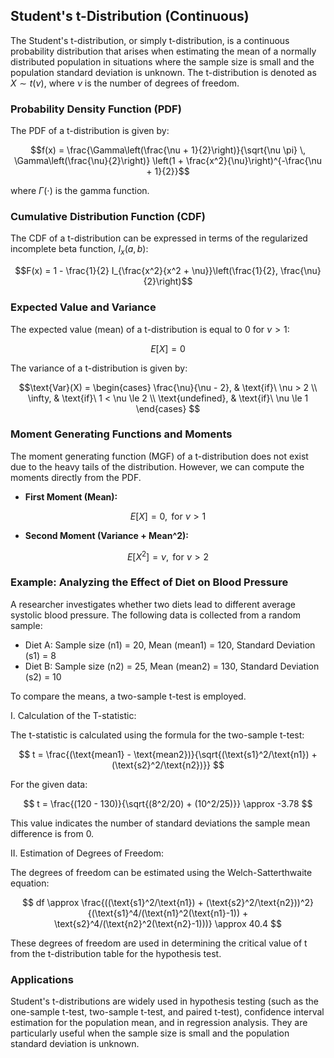 ## Student's t-Distribution (Continuous)

The Student's t-distribution, or simply t-distribution, is a continuous probability distribution that arises when estimating the mean of a normally distributed population in situations where the sample size is small and the population standard deviation is unknown. The t-distribution is denoted as $X \sim t(\nu)$, where $\nu$ is the number of degrees of freedom.

### Probability Density Function (PDF)

The PDF of a t-distribution is given by:

$$f(x) = \frac{\Gamma\left(\frac{\nu + 1}{2}\right)}{\sqrt{\nu \pi} \, \Gamma\left(\frac{\nu}{2}\right)} \left(1 + \frac{x^2}{\nu}\right)^{-\frac{\nu + 1}{2}}$$

where $\Gamma(\cdot)$ is the gamma function.

### Cumulative Distribution Function (CDF)

The CDF of a t-distribution can be expressed in terms of the regularized incomplete beta function, $I_x(a, b)$:

$$F(x) = 1 - \frac{1}{2} I_{\frac{x^2}{x^2 + \nu}}\left(\frac{1}{2}, \frac{\nu}{2}\right)$$

### Expected Value and Variance

The expected value (mean) of a t-distribution is equal to 0 for $\nu > 1$:

$$E[X] = 0$$

The variance of a t-distribution is given by:

$$\text{Var}(X) = \begin{cases}
  \frac{\nu}{\nu - 2}, & \text{if}\ \nu > 2 \\
  \infty, & \text{if}\ 1 < \nu \le 2 \\
  \text{undefined}, & \text{if}\ \nu \le 1
\end{cases}
$$

### Moment Generating Functions and Moments

The moment generating function (MGF) of a t-distribution does not exist due to the heavy tails of the distribution. However, we can compute the moments directly from the PDF.

* **First Moment (Mean):**

$$E[X] = 0, \text{ for } \nu > 1$$

* **Second Moment (Variance + Mean^2):**

$$E[X^2] = \nu, \text{ for } \nu > 2$$

### Example: Analyzing the Effect of Diet on Blood Pressure

A researcher investigates whether two diets lead to different average systolic blood pressure. The following data is collected from a random sample:

- Diet A: Sample size (n1) = 20, Mean (mean1) = 120, Standard Deviation (s1) = 8
- Diet B: Sample size (n2) = 25, Mean (mean2) = 130, Standard Deviation (s2) = 10

To compare the means, a two-sample t-test is employed.

I. Calculation of the T-statistic:

The t-statistic is calculated using the formula for the two-sample t-test:

$$ t = \frac{(\text{mean1} - \text{mean2})}{\sqrt{(\text{s1}^2/\text{n1}) + (\text{s2}^2/\text{n2})}} $$

For the given data:

$$ t = \frac{(120 - 130)}{\sqrt{(8^2/20) + (10^2/25)}} \approx -3.78 $$

This value indicates the number of standard deviations the sample mean difference is from 0.

II. Estimation of Degrees of Freedom:

The degrees of freedom can be estimated using the Welch-Satterthwaite equation:

$$ df \approx \frac{((\text{s1}^2/\text{n1}) + (\text{s2}^2/\text{n2}))^2}{(\text{s1}^4/(\text{n1}^2(\text{n1}-1)) + \text{s2}^4/(\text{n2}^2(\text{n2}-1)))} \approx 40.4 $$

These degrees of freedom are used in determining the critical value of t from the t-distribution table for the hypothesis test.

### Applications

Student's t-distributions are widely used in hypothesis testing (such as the one-sample t-test, two-sample t-test, and paired t-test), confidence interval estimation for the population mean, and in regression analysis. They are particularly useful when the sample size is small and the population standard deviation is unknown.
